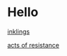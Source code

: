 # Hello

[inklings](/blag/pages/inklings/1.html)

[acts of resistance](/blag/pages/acts_of_resistance/1.html)